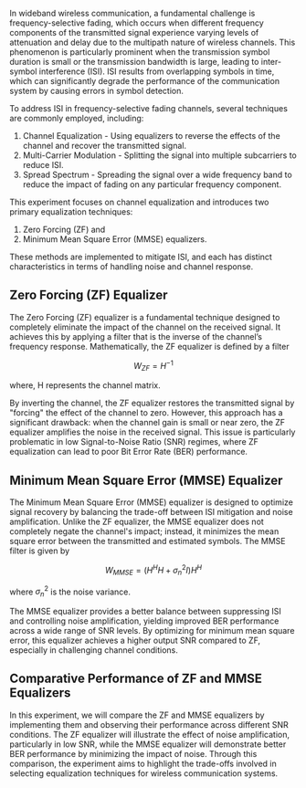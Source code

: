 In wideband wireless communication, a fundamental challenge is frequency-selective fading, which occurs when different frequency components of the transmitted signal experience varying levels of attenuation and delay due to the multipath nature of wireless channels. This phenomenon is particularly prominent when the transmission symbol duration is small or the transmission bandwidth is large, leading to inter-symbol interference (ISI). ISI results from overlapping symbols in time, which can significantly degrade the performance of the communication system by causing errors in symbol detection.

To address ISI in frequency-selective fading channels, several techniques are commonly employed, including:
  1) Channel Equalization - Using equalizers to reverse the effects of the channel and recover the transmitted signal. 
  2) Multi-Carrier Modulation - Splitting the signal into multiple subcarriers to reduce ISI. 
  3) Spread Spectrum - Spreading the signal over a wide frequency band to reduce the impact of fading on any particular frequency component.

This experiment focuses on channel equalization and introduces two primary equalization techniques: 
  1) Zero Forcing (ZF) and
  2) Minimum Mean Square Error (MMSE) equalizers.

These methods are implemented to mitigate ISI, and each has distinct characteristics in terms of handling noise and channel response.

## Zero Forcing (ZF) Equalizer

The Zero Forcing (ZF) equalizer is a fundamental technique designed to completely eliminate the impact of the channel on the received signal. It achieves this by applying a filter that is the inverse of the channel’s frequency response. Mathematically, the ZF equalizer is defined by a filter 
```math
     W_{ZF} = H^{-1} 
```
where, H represents the channel matrix.

By inverting the channel, the ZF equalizer restores the transmitted signal by "forcing" the effect of the channel to zero. However, this approach has a significant drawback: when the channel gain is small or near zero, the ZF equalizer amplifies the noise in the received signal. This issue is particularly problematic in low Signal-to-Noise Ratio (SNR) regimes, where ZF equalization can lead to poor Bit Error Rate (BER) performance.

## Minimum Mean Square Error (MMSE) Equalizer

The Minimum Mean Square Error (MMSE) equalizer is designed to optimize signal recovery by balancing the trade-off between ISI mitigation and noise amplification. Unlike the ZF equalizer, the MMSE equalizer does not completely negate the channel's impact; instead, it minimizes the mean square error between the transmitted and estimated symbols. The MMSE filter is given by
```math
   W_{MMSE} = \left(H^HH + \sigma_n^2I\right)H^H
```
where $\sigma_n^2$ is the noise variance.

The MMSE equalizer provides a better balance between suppressing ISI and controlling noise amplification, yielding improved BER performance across a wide range of SNR levels. By optimizing for minimum mean square error, this equalizer achieves a higher output SNR compared to ZF, especially in challenging channel conditions.

## Comparative Performance of ZF and MMSE Equalizers

In this experiment, we will compare the ZF and MMSE equalizers by implementing them and observing their performance across different SNR conditions. The ZF equalizer will illustrate the effect of noise amplification, particularly in low SNR, while the MMSE equalizer will demonstrate better BER performance by minimizing the impact of noise. Through this comparison, the experiment aims to highlight the trade-offs involved in selecting equalization techniques for wireless communication systems.
